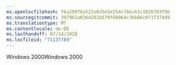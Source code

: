 ```yaml
---
ms.openlocfilehash: f6a28970a521e035e5e254c78ec61c1026703f9b
ms.sourcegitcommit: 397961a0164281b579f68064c3bb66c071f374d9
ms.translationtype: MT
ms.contentlocale: de-DE
ms.lasthandoff: 07/14/2020
ms.locfileid: "71137789"
---
```

<span data-ttu-id="40024-101">Windows 2000</span><span class="sxs-lookup"><span data-stu-id="40024-101">Windows 2000</span></span>